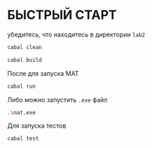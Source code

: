 # БЫСТРЫЙ СТАРТ

убедитесь, что находитесь в директории `lab2`
```bash
cabal clean
```
```bash
cabal build
```
После для запуска MAT
```bash
cabal run 
```
Либо можно запустить `.exe` файл
```bash
.\mat.exe  
```
Для запуска тестов
```bash
cabal test
```
